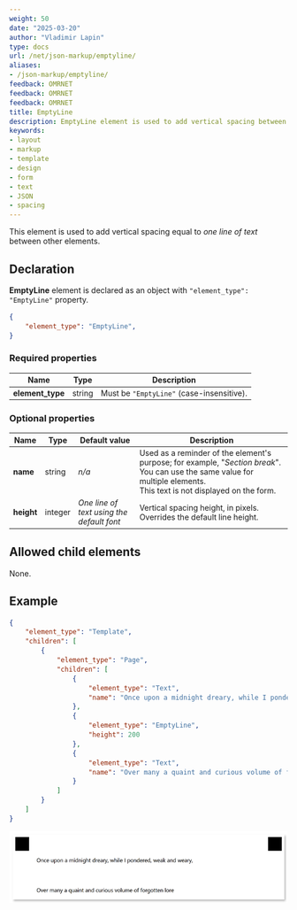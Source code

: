 ```yaml
---
weight: 50
date: "2025-03-20"
author: "Vladimir Lapin"
type: docs
url: /net/json-markup/emptyline/
aliases:
- /json-markup/emptyline/
feedback: OMRNET
feedback: OMRNET
feedback: OMRNET
title: EmptyLine
description: EmptyLine element is used to add vertical spacing between elements.
keywords:
- layout
- markup
- template
- design
- form
- text
- JSON
- spacing
---
```


This element is used to add vertical spacing equal to _one line of text_ between other elements.

## Declaration

**EmptyLine** element is declared as an object with `"element_type": "EmptyLine"` property.

```json
{
	"element_type": "EmptyLine",
}
```

### Required properties

Name | Type | Description
---- | ---- | -----------
**element_type** | string | Must be `"EmptyLine"` (case-insensitive).

### Optional properties

Name | Type | Default value | Description
---- | ---- | ------------- | -----------
**name** | string | _n/a_ | Used as a reminder of the element's purpose; for example, "_Section break_". You can use the same value for multiple elements.<br />This text is not displayed on the form.
**height** | integer | _One line of text using the default font_ | Vertical spacing height, in pixels. Overrides the default line height.

## Allowed child elements

None.

## **Example**

```json
{
	"element_type": "Template",
	"children": [
		{
			"element_type": "Page",
			"children": [
				{
					"element_type": "Text",
					"name": "Once upon a midnight dreary, while I pondered, weak and weary,"
				},
				{
					"element_type": "EmptyLine",
					"height": 200
				},
				{
					"element_type": "Text",
					"name": "Over many a quaint and curious volume of forgotten lore"
				}
			]
		}
	]
}
```

![Vertical spacing](empty_line.png)
